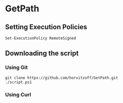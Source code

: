 # GetPath
## Setting Execution Policies
```
Set-ExecutionPolicy RemoteSigned
```
## Downloading the script
### Using Git
```
git clone https://github.com/horvitzoff/GetPath.git
./script.ps1
```
### Using Curl
